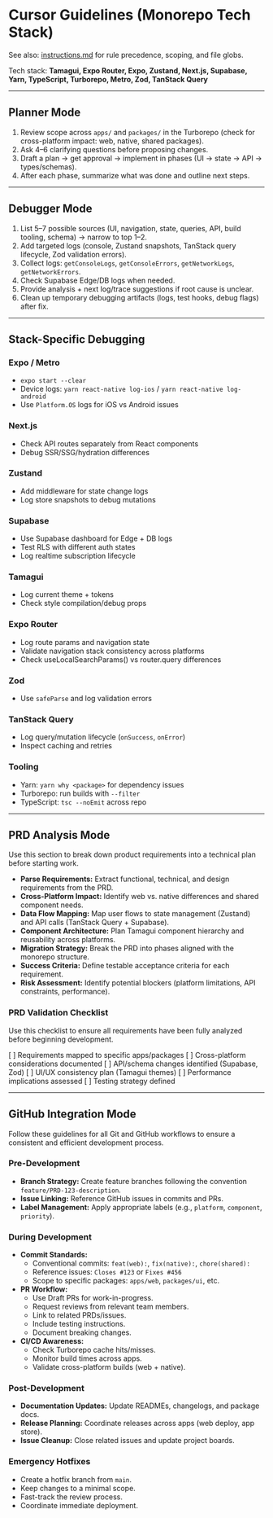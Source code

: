 # Cursor Guidelines (Monorepo Tech Stack)

See also: [instructions.md](./instructions.md) for rule precedence, scoping, and file globs.

Tech stack: **Tamagui, Expo Router, Expo, Zustand, Next.js, Supabase, Yarn, TypeScript, Turborepo, Metro, Zod, TanStack Query**

---

## Planner Mode

1. Review scope across `apps/` and `packages/` in the Turborepo (check for cross-platform impact: web, native, shared packages).
2. Ask 4–6 clarifying questions before proposing changes.
3. Draft a plan → get approval → implement in phases (UI → state → API → types/schemas).
4. After each phase, summarize what was done and outline next steps.

---

## Debugger Mode

1. List 5–7 possible sources (UI, navigation, state, queries, API, build tooling, schema) → narrow to top 1–2.
2. Add targeted logs (console, Zustand snapshots, TanStack query lifecycle, Zod validation errors).
3. Collect logs: `getConsoleLogs`, `getConsoleErrors`, `getNetworkLogs`, `getNetworkErrors`.
4. Check Supabase Edge/DB logs when needed.
5. Provide analysis + next log/trace suggestions if root cause is unclear.
6. Clean up temporary debugging artifacts (logs, test hooks, debug flags) after fix.

---

## Stack-Specific Debugging

### Expo / Metro

* `expo start --clear`
* Device logs: `yarn react-native log-ios` / `yarn react-native log-android`
* Use `Platform.OS` logs for iOS vs Android issues

### Next.js

* Check API routes separately from React components
* Debug SSR/SSG/hydration differences

### Zustand

* Add middleware for state change logs
* Log store snapshots to debug mutations

### Supabase

* Use Supabase dashboard for Edge + DB logs
* Test RLS with different auth states
* Log realtime subscription lifecycle

### Tamagui

* Log current theme + tokens
* Check style compilation/debug props

### Expo Router

* Log route params and navigation state
* Validate navigation stack consistency across platforms
* Check useLocalSearchParams() vs router.query differences

### Zod

* Use `safeParse` and log validation errors

### TanStack Query

* Log query/mutation lifecycle (`onSuccess`, `onError`)
* Inspect caching and retries

### Tooling

* Yarn: `yarn why <package>` for dependency issues
* Turborepo: run builds with `--filter`
* TypeScript: `tsc --noEmit` across repo

---

## PRD Analysis Mode

Use this section to break down product requirements into a technical plan before starting work.

* **Parse Requirements:** Extract functional, technical, and design requirements from the PRD.
* **Cross-Platform Impact:** Identify web vs. native differences and shared component needs.
* **Data Flow Mapping:** Map user flows to state management (Zustand) and API calls (TanStack Query + Supabase).
* **Component Architecture:** Plan Tamagui component hierarchy and reusability across platforms.
* **Migration Strategy:** Break the PRD into phases aligned with the monorepo structure.
* **Success Criteria:** Define testable acceptance criteria for each requirement.
* **Risk Assessment:** Identify potential blockers (platform limitations, API constraints, performance).

### PRD Validation Checklist

Use this checklist to ensure all requirements have been fully analyzed before beginning development.

[ ] Requirements mapped to specific apps/packages
[ ] Cross-platform considerations documented
[ ] API/schema changes identified (Supabase, Zod)
[ ] UI/UX consistency plan (Tamagui themes)
[ ] Performance implications assessed
[ ] Testing strategy defined

---

## GitHub Integration Mode

Follow these guidelines for all Git and GitHub workflows to ensure a consistent and efficient development process.

### Pre-Development

* **Branch Strategy:** Create feature branches following the convention `feature/PRD-123-description`.
* **Issue Linking:** Reference GitHub issues in commits and PRs.
* **Label Management:** Apply appropriate labels (e.g., `platform`, `component`, `priority`).

### During Development

* **Commit Standards:**
    * Conventional commits: `feat(web):`, `fix(native):`, `chore(shared):`
    * Reference issues: `Closes #123` or `Fixes #456`
    * Scope to specific packages: `apps/web`, `packages/ui`, etc.
* **PR Workflow:**
    * Use Draft PRs for work-in-progress.
    * Request reviews from relevant team members.
    * Link to related PRDs/issues.
    * Include testing instructions.
    * Document breaking changes.
* **CI/CD Awareness:**
    * Check Turborepo cache hits/misses.
    * Monitor build times across apps.
    * Validate cross-platform builds (web + native).

### Post-Development

* **Documentation Updates:** Update READMEs, changelogs, and package docs.
* **Release Planning:** Coordinate releases across apps (web deploy, app store).
* **Issue Cleanup:** Close related issues and update project boards.

### Emergency Hotfixes

* Create a hotfix branch from `main`.
* Keep changes to a minimal scope.
* Fast-track the review process.
* Coordinate immediate deployment.